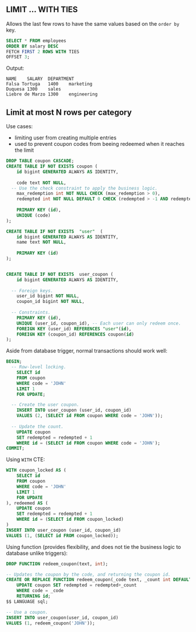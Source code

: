 ## LIMIT ... WITH TIES

Allows the last few rows to have the same values based on the `order by` key.
```sql
SELECT * FROM employees
ORDER BY salary DESC
FETCH FIRST 2 ROWS WITH TIES
OFFSET 3;
```

Output:
```
NAME	SALARY	DEPARTMENT
Falsa Tortuga	1400	marketing
Duquesa	1300	sales
Liebre de Marzo	1300	engineering
```


## Limit at most N rows per category

Use cases:
- limiting user from creating multiple entries
- used to prevent coupon codes from beeing redeemed when it reaches the limit



```sql
DROP TABLE coupon CASCADE;
CREATE TABLE IF NOT EXISTS coupon (
	id bigint GENERATED ALWAYS AS IDENTITY,
  
	code text NOT NULL,
  -- Use the check constraint to apply the business logic.
	max_redemption int NOT NULL CHECK (max_redemption > 0),
	redempted int NOT NULL DEFAULT 0 CHECK (redempted > -1 AND redempted <= max_redemption),
	
	PRIMARY KEY (id),
	UNIQUE (code)
);

CREATE TABLE IF NOT EXISTS  "user"  (
	id bigint GENERATED ALWAYS AS IDENTITY,
	name text NOT NULL,
	
	PRIMARY KEY (id)
);


CREATE TABLE IF NOT EXISTS  user_coupon (
	id bigint GENERATED ALWAYS AS IDENTITY,
  
  -- Foreign keys.
	user_id bigint NOT NULL,
	coupon_id bigint NOT NULL,
	
  -- Constraints.
	PRIMARY KEY (id),
	UNIQUE (user_id, coupon_id), -- Each user can only redeem once.
	FOREIGN KEY (user_id) REFERENCES "user"(id),
	FOREIGN KEY (coupon_id) REFERENCES coupon(id)
);
```

Aside from database trigger, normal transactions should work well:

```sql
BEGIN;
  -- Row-level locking.
	SELECT id
	FROM coupon 
	WHERE code = 'JOHN'
	LIMIT 1
	FOR UPDATE;

  -- Create the user coupon.
	INSERT INTO user_coupon (user_id, coupon_id)
	VALUES (2, (SELECT id FROM coupon WHERE code = 'JOHN'));
	
  -- Update the count.
	UPDATE coupon 
	SET redempted = redempted + 1 
	WHERE id = (SELECT id FROM coupon WHERE code = 'JOHN');
COMMIT;
```

Using `WITH` CTE:

```sql
WITH coupon_locked AS (
	SELECT id
	FROM coupon 
	WHERE code = 'JOHN'
	LIMIT 1
	FOR UPDATE
), redeemed AS (
	UPDATE coupon 
	SET redempted = redempted + 1
	WHERE id = (SELECT id FROM coupon_locked)
)
INSERT INTO user_coupon (user_id, coupon_id)
VALUES (1, (SELECT id FROM coupon_locked));
```

Using function (provides flexibility, and does not tie the business logic to database unlike triggers):

```sql
DROP FUNCTION redeem_coupon(text, int);

-- Updates the coupon by the code, and returning the coupon id.
CREATE OR REPLACE FUNCTION redeem_coupon(_code text, _count int DEFAULT 1) RETURNS bigint AS $$
	UPDATE coupon SET redempted = redempted+_count 
	WHERE code = _code
	RETURNING id;
$$ LANGUAGE sql; 

-- Use a coupon.
INSERT INTO user_coupon(user_id, coupon_id)
VALUES (1, redeem_coupon('JOHN'));
```
